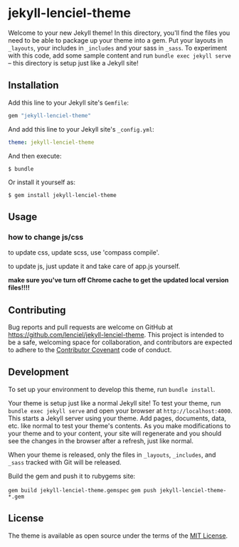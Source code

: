 # jekyll-lenciel-theme

Welcome to your new Jekyll theme! In this directory, you'll find the files you need to be able to package up your theme into a gem. Put your layouts in `_layouts`, your includes in `_includes` and your sass in `_sass`. To experiment with this code, add some sample content and run `bundle exec jekyll serve` – this directory is setup just like a Jekyll site!

## Installation

Add this line to your Jekyll site's `Gemfile`:

```ruby
gem "jekyll-lenciel-theme"
```

And add this line to your Jekyll site's `_config.yml`:

```yaml
theme: jekyll-lenciel-theme
```

And then execute:

    $ bundle

Or install it yourself as:

    $ gem install jekyll-lenciel-theme

## Usage

### how to change js/css

to update css, update scss, use 'compass compile'.

to update js, just update it and take care of app.js yourself.

**make sure you've turn off Chrome cache to get the updated local version files!!!!**

## Contributing

Bug reports and pull requests are welcome on GitHub at https://github.com/lenciel/jekyll-lenciel-theme. This project is intended to be a safe, welcoming space for collaboration, and contributors are expected to adhere to the [Contributor Covenant](http://contributor-covenant.org) code of conduct.

## Development

To set up your environment to develop this theme, run `bundle install`.

Your theme is setup just like a normal Jekyll site! To test your theme, run `bundle exec jekyll serve` and open your browser at `http://localhost:4000`. This starts a Jekyll server using your theme. Add pages, documents, data, etc. like normal to test your theme's contents. As you make modifications to your theme and to your content, your site will regenerate and you should see the changes in the browser after a refresh, just like normal.

When your theme is released, only the files in `_layouts`, `_includes`, and `_sass` tracked with Git will be released.

Build the gem and push it to rubygems site:

`gem build jekyll-lenciel-theme.gemspec`
`gem push jekyll-lenciel-theme-*.gem`

## License

The theme is available as open source under the terms of the [MIT License](https://opensource.org/licenses/MIT).

